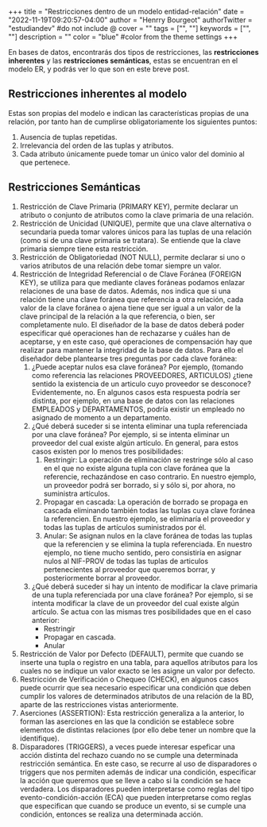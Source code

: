+++
title = "Restricciones dentro de un modelo entidad-relación"
date = "2022-11-19T09:20:57-04:00"
author = "Henrry Bourgeot"
authorTwitter = "estudiandev" #do not include @
cover = ""
tags = ["", ""]
keywords = ["", ""]
description = ""
color = "blue" #color from the theme settings
+++

En bases de datos, encontrarás dos tipos de restricciones, las **restricciones inherentes** y las **restricciones semánticas**, estas se encuentran en el modelo ER, y podrás ver lo que son en este breve post.

## Restricciones inherentes al modelo

Estas son propias del modelo e indican las características propias de una relación, por tanto han de cumplirse obligatoriamente los siguientes puntos:

1. Ausencia de tuplas repetidas.
2. Irrelevancia del orden de las tuplas y atributos.
3. Cada atributo únicamente puede tomar un único valor del dominio al que pertenece.

## Restricciones Semánticas

1. Restricción de Clave Primaria (PRIMARY KEY), permite declarar un atributo o conjunto de atributos como la clave primaria de una relación.
2. Restricción de Unicidad (UNIQUE), permite que una clave alternativa o secundaria pueda tomar valores únicos para las tuplas de una relación (como si de una clave primaria se tratara). Se entiende que la clave primaria siempre tiene esta restricción.
3. Restricción de Obligatoriedad (NOT NULL), permite declarar si uno o varios atributos de una relación debe tomar siempre un valor.
4. Restricción de Integridad Referencial o de Clave Foránea (FOREIGN KEY), se utiliza para que mediante claves foráneas podamos enlazar relaciones de una base de datos. Además, nos indica que si una relación tiene una clave foránea que referencia a otra relación, cada valor de la clave foránea o ajena tiene que ser igual a un valor de la clave principal de la relación a la que referencia, o bien, ser completamente nulo. El diseñador de la base de datos deberá poder especificar qué operaciones han de rechazarse y cuáles han de aceptarse, y en este caso, qué operaciones de compensación hay que realizar para mantener la integridad de la base de datos. Para ello el diseñador debe plantearse tres preguntas por cada clave foránea:
   1. ¿Puede aceptar nulos esa clave foránea? Por ejemplo, (tomando como referencia las relaciones PROVEEDORES, ARTICULOS) ¿tiene sentido la existencia de un articulo cuyo proveedor se desconoce? Evidentemente, no. En algunos casos esta respuesta podría ser distinta, por ejemplo, en una base de datos con las relaciones EMPLEADOS y DEPARTAMENTOS, podría existir un empleado no asignado de momento a un departamento.
   2. ¿Qué deberá suceder si se intenta eliminar una tupla referenciada por una clave foránea? Por ejemplo, si se intenta eliminar un proveedor del cual existe algún artículo. En general, para estos casos existen por lo menos tres posibilidades:
      1. Restringir: La operación de eliminación se restringe sólo al caso en el que no existe alguna tupla con clave foránea que la referencie, rechazándose en caso contrario. En nuestro ejemplo, un proveedor podrá ser borrado, si y sólo si, por ahora, no suministra artículos.
      2. Propagar en cascada: La operación de borrado se propaga en cascada eliminando también todas las tuplas cuya clave foránea la referencien. En nuestro ejemplo, se eliminaría el proveedor y todas las tuplas de artículos suministrados por él.
      3. Anular: Se asignan nulos en la clave foránea de todas las tuplas que la referencien y se elimina la tupla referenciada. En nuestro ejemplo, no tiene mucho sentido, pero consistiría en asignar nulos al NIF-PROV de todas las tuplas de articulos pertenecientes al proveedor que queremos borrar, y posteriormente borrar al proveedor.
   3. ¿Qué deberá suceder si hay un intento de modificar la clave primaria de una tupla referenciada por una clave foránea? Por ejemplo, si se intenta modificar la clave de un proveedor del cual existe algún artículo. Se actua con las mismas tres posibilidades que en el caso anterior:
      - Restringir
      - Propagar en cascada.
      - Anular
5. Restricción de Valor por Defecto (DEFAULT), permite que cuando se inserte una tupla o registro en una tabla, para aquellos atributos para los cuales no se indique un valor exacto se les asigne un valor por defecto.
6. Restricción de Verificación o Chequeo (CHECK), en algunos casos puede ocurrir que sea necesario especificar una condición que deben cumplir los valores de determinados atributos de una relación de la BD, aparte de las restricciones vistas anteriormente.
7. Aserciones (ASSERTION): Esta restricción generaliza a la anterior, lo forman las aserciones en las que la condición se establece sobre elementos de distintas relaciones (por ello debe tener un nombre que la identifique).
8. Disparadores (TRIGGERS), a veces puede interesar espeficar una acción distinta del rechazo cuando no se cumple una determinada restricción semántica. En este caso, se recurre al uso de disparadores o triggers que nos permiten además de indicar una condición, especificar la acción que queremos que se lleve a cabo si la condición se hace verdadera. Los disparadores pueden interpretarse como reglas del tipo evento-condición-acción (ECA) que pueden interpretarse como reglas que especifican que cuando se produce un evento, si se cumple una condición, entonces se realiza una determinada acción.
